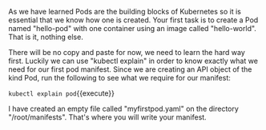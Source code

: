 As we have learned Pods are the building blocks of Kubernetes so it is essential that we know how one is created. Your first task is to create a Pod named "hello-pod"  with one container using an image called "hello-world". That is it, nothing else. 

There will be no copy and paste for now, we need to learn the hard way first. Luckily we can use "kubectl explain" in order to know exactly what we need for our first pod manifest. Since we are creating an API object of the kind Pod, run the following to see what we require for our manifest:

`kubectl explain pod`{{execute}}

I have created an empty file called "myfirstpod.yaml" on  the directory "/root/manifests". That's where you will write your manifest.